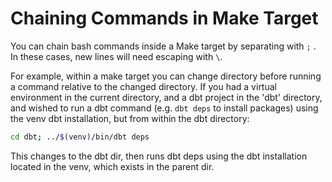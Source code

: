 # Chaining Commands in Make Target

You can chain bash commands inside a Make target by separating with `;` . In these cases, new lines will need escaping with `\`.

For example, within a make target you can change directory before running a command relative to the changed directory. If you had a virtual environment in the current directory, and a dbt project in the 'dbt' directory, and wished to run a dbt command (e.g. `dbt deps` to install packages) using the venv dbt installation, but from within the dbt directory:

```bash
cd dbt; ../$(venv)/bin/dbt deps

```
This changes to the dbt dir, then runs dbt deps using the dbt installation located in the venv, which exists in the parent dir.
